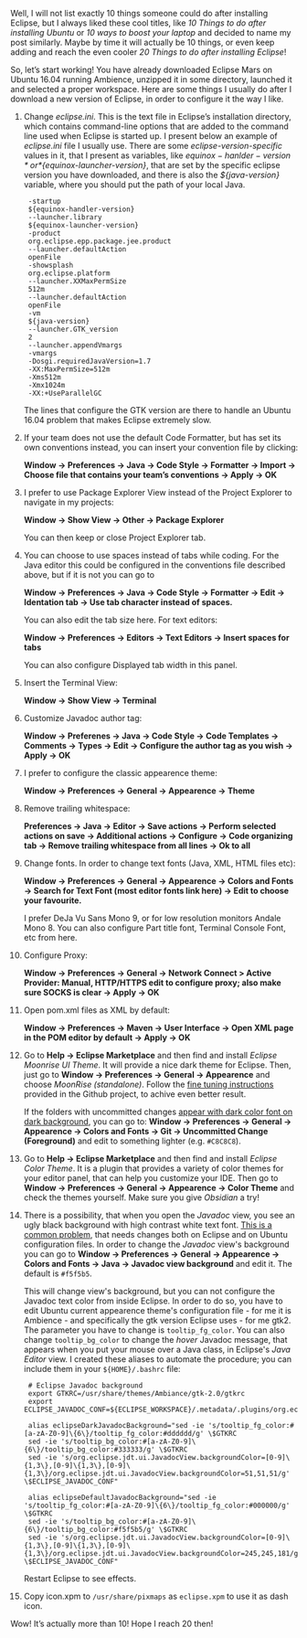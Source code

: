 Well, I will not list exactly 10 things someone could do after installing Eclipse, but I always liked these cool titles, like *10 Things to do after installing Ubuntu* or *10 ways to boost your laptop* and decided to name my post similarly. Maybe by time it will actually be 10 things, or even keep adding and reach the even cooler *20 Things to do after installing Eclipse*!

So, let’s start working! You have already downloaded Eclipse Mars on Ubuntu 16.04 running Ambience, unzipped it in some directory, launched it and selected a proper workspace. Here are some things I usually do after I download a new version of Eclipse, in order to configure it the way I like.

1. Change *eclipse.ini*. This is the text file in Eclipse’s installation directory, which contains command-line options that are added to the command line used when Eclipse is started up. I present below an example of *eclipse.ini* file I usually use. There are some *eclipse-version-specific* values in it, that I present as variables, like *${equinox-hanlder-version}* or *${equinox-launcher-version}*, that are set by the specific eclipse version you have downloaded, and there is also the *${java-version}* variable, where you should put the path of your local Java. 

        -startup
        ${equinox-handler-version}
        --launcher.library
        ${equinox-launcher-version}
        -product
        org.eclipse.epp.package.jee.product
        --launcher.defaultAction
        openFile
        -showsplash
        org.eclipse.platform
        --launcher.XXMaxPermSize
        512m
        --launcher.defaultAction
        openFile
        -vm
        ${java-version}
        --launcher.GTK_version
        2
        --launcher.appendVmargs
        -vmargs
        -Dosgi.requiredJavaVersion=1.7
        -XX:MaxPermSize=512m
        -Xms512m
        -Xmx1024m
        -XX:+UseParallelGC

    The lines that configure the GTK version are there to handle an Ubuntu 16.04 problem that makes Eclipse extremely slow. 
1. If your team does not use the default Code Formatter, but has set its own conventions instead, you can insert your convention file by clicking: 

    **Window → Preferences → Java → Code Style → Formatter → Import → Choose file that contains your team’s conventions → Apply → OK**
1. I prefer to use Package Explorer View instead of the Project Explorer to navigate in my projects:

    **Window → Show View → Other → Package Explorer**

    You can then keep or close Project Explorer tab.
1. You can choose to use spaces instead of tabs while coding. For the Java editor this could be configured in the conventions file described above, but if it is not you can go to 

    **Window → Preferences → Java → Code Style → Formatter → Edit → Identation tab → Use tab character instead of spaces.**

    You can also edit the tab size here. For text editors:

    **Window → Preferences → Editors → Text Editors → Insert spaces for tabs**

    You can also configure Displayed tab width in this panel.
1. Insert the Terminal View: 

    **Window → Show View → Terminal**
1. Customize Javadoc author tag:

    **Window → Preferenes → Java → Code Style → Code Templates → Comments → Types → Edit → Configure the author tag as you wish → Apply → OK**
1. I prefer to configure the classic appearence theme:

    **Window → Preferences → General → Appearence → Theme**
1. Remove trailing whitespace:

    **Preferences → Java → Editor → Save actions → Perform selected actions on save → Additional actions → Configure → Code organizing tab → Remove trailing whitespace from all lines → Ok to all**
1. Change fonts. In order to change text fonts (Java, XML, HTML files etc):

    **Window → Preferences → General → Appearence → Colors and Fonts → Search for Text Font (most editor fonts link here) → Edit to choose your favourite.**

    I prefer DeJa Vu Sans Mono 9, or for low resolution monitors Andale Mono 8. You can also configure Part title font, Terminal Console Font, etc from here.
1. Configure Proxy:

    **Window → Preferences → General → Network Connect > Active Provider: Manual, HTTP/HTTPS edit to configure proxy; also make sure SOCKS is clear → Apply → OK**
1. Open pom.xml files as XML by default:

    **Window → Preferences → Maven → User Interface → Open XML page in the POM editor by default → Apply → OK**
1. Go to **Help → Eclipse Marketplace** and then find and install *Eclipse Moonrise UI Theme*. It will provide a nice dark theme for Eclipse. Then, just go to **Window → Preferences → General → Appearence** and choose *MoonRise (standalone)*. Follow the [fine tuning instructions](https://github.com/guari/eclipse-ui-theme#fine-tuning) provided in the Github project, to achive even better result.

    If the folders with uncommitted changes [appear with dark color font on dark background](https://bugs.eclipse.org/bugs/show_bug.cgi?id=430741), you can go to: **Window → Preferences → General → Appearence → Colors and Fonts → Git → Uncommitted Change (Foreground)** and edit to something lighter (e.g. `#C8C8C8`).
1. Go to **Help → Eclipse Marketplace** and then find and install *Eclipse Color Theme*. It is a plugin that provides a variety of color themes for your editor panel, that can help you customize your IDE. Then go to **Window → Preferences → General → Appearence → Color Theme** and check the themes yourself. Make sure you give *Obsidian* a try!
1. There is a possibility, that when you open the *Javadoc* view, you see an ugly black background with high contrast white text font. [This is a common problem](http://askubuntu.com/questions/70599/how-to-change-tooltip-background-color-in-unity), that needs changes both on Eclipse and on Ubuntu configuration files. In order to change the *Javadoc* view's background you can go to **Window → Preferences → General → Appearence → Colors and Fonts → Java → Javadoc view background** and edit it. The default is `#f5f5b5`.

    This will change view's background, but you can not configure the Javadoc text color from inside Eclipse. In order to do so, you have to edit Ubuntu current appearence theme's configuration file - for me it is Ambience - and specifically the gtk version Eclipse uses - for me gtk2. The parameter you have to change is `tooltip_fg_color`. You can also change `tooltip_bg_color` to change the *hover* Javadoc message, that appears when you put your mouse over a Java class, in Eclipse's *Java Editor* view. I created these aliases to automate the procedure; you can include them in your `${HOME}/.bashrc` file:
    
        # Eclipse Javadoc background
        export GTKRC=/usr/share/themes/Ambiance/gtk-2.0/gtkrc
        export ECLIPSE_JAVADOC_CONF=${ECLIPSE_WORKSPACE}/.metadata/.plugins/org.eclipse.core.runtime/.settings/org.eclipse.ui.workbench.prefs

        alias eclipseDarkJavadocBackground="sed -ie 's/tooltip_fg_color:#[a-zA-Z0-9]\{6\}/tooltip_fg_color:#dddddd/g' \$GTKRC
        sed -ie 's/tooltip_bg_color:#[a-zA-Z0-9]\{6\}/tooltip_bg_color:#333333/g' \$GTKRC
        sed -ie 's/org.eclipse.jdt.ui.JavadocView.backgroundColor=[0-9]\{1,3\},[0-9]\{1,3\},[0-9]\{1,3\}/org.eclipse.jdt.ui.JavadocView.backgroundColor=51,51,51/g' \$ECLIPSE_JAVADOC_CONF"

        alias eclipseDefaultJavadocBackground="sed -ie 's/tooltip_fg_color:#[a-zA-Z0-9]\{6\}/tooltip_fg_color:#000000/g' \$GTKRC
        sed -ie 's/tooltip_bg_color:#[a-zA-Z0-9]\{6\}/tooltip_bg_color:#f5f5b5/g' \$GTKRC
        sed -ie 's/org.eclipse.jdt.ui.JavadocView.backgroundColor=[0-9]\{1,3\},[0-9]\{1,3\},[0-9]\{1,3\}/org.eclipse.jdt.ui.JavadocView.backgroundColor=245,245,181/g' \$ECLIPSE_JAVADOC_CONF"

    Restart Eclipse to see effects.
1. Copy icon.xpm to `/usr/share/pixmaps` as `eclipse.xpm` to use it as dash icon.

Wow! It’s actually more than 10! Hope I reach 20 then!
